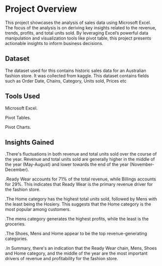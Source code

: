 # Project Overview
This project showcases the analysis of sales data using Microsoft Excel. The focus of the analysis is on deriving key insights related to the revenue, trends, profits, and total units sold. By leveraging Excel’s powerful data manipulation and visualization tools like pivot table, this project presents actionable insights to inform business decisions.

## Dataset
The dataset used for this contains historic sales data for an Australian fashion store. 
It was collected from kaggle.
This dataset contains fields such as Order Date, Chains, Category, Units sold, Prices etc

## Tools Used
Microsoft Excel.

Pivot Tables.

Pivot Charts.

## Insights Gained
.There's fluctuations in both revenue and total units sold over the course of the year. Revenue and total units sold are generally higher in the middle of the year (May-August) and lower towards the end of the year (November-December). 

.Ready Wear accounts for 71% of the total revenue, while Billings accounts for 29%. This indicates that Ready Wear is the primary revenue driver for the fashion store.

.The Home category has the highest total units sold, followed by Mens with the least being the Hosiery. This suggests that the Home category is the most popular among customers.

.The mens category generates the highest profits, while the least is the groceries.

.The Shoes, Mens and Home appear to be the top revenue-generating categories.

.In Summary, there's an indication that the Ready Wear chain, Mens, Shoes and Home category, and the middle of the year are the most important drivers of revenue and profitability for the fashion store.

